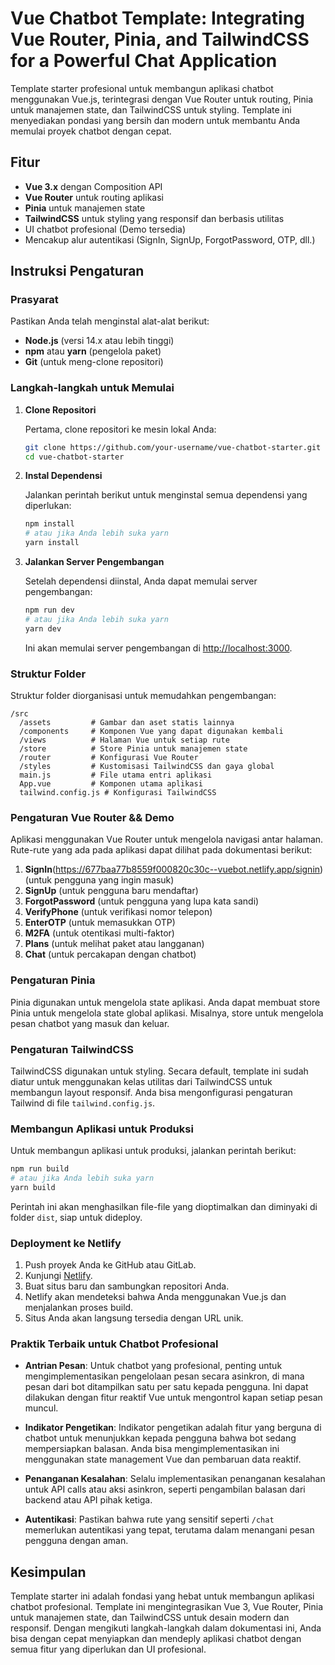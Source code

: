 

# Vue Chatbot Template: Integrating Vue Router, Pinia, and TailwindCSS for a Powerful Chat Application

Template starter profesional untuk membangun aplikasi chatbot menggunakan Vue.js, terintegrasi dengan Vue Router untuk routing, Pinia untuk manajemen state, dan TailwindCSS untuk styling. Template ini menyediakan pondasi yang bersih dan modern untuk membantu Anda memulai proyek chatbot dengan cepat.

## Fitur
- **Vue 3.x** dengan Composition API
- **Vue Router** untuk routing aplikasi
- **Pinia** untuk manajemen state
- **TailwindCSS** untuk styling yang responsif dan berbasis utilitas
- UI chatbot profesional (Demo tersedia)
- Mencakup alur autentikasi (SignIn, SignUp, ForgotPassword, OTP, dll.)



## Instruksi Pengaturan

### Prasyarat
Pastikan Anda telah menginstal alat-alat berikut:
- **Node.js** (versi 14.x atau lebih tinggi)
- **npm** atau **yarn** (pengelola paket)
- **Git** (untuk meng-clone repositori)

### Langkah-langkah untuk Memulai

1. **Clone Repositori**

   Pertama, clone repositori ke mesin lokal Anda:

   ```bash
   git clone https://github.com/your-username/vue-chatbot-starter.git
   cd vue-chatbot-starter
   ```

2. **Instal Dependensi**

   Jalankan perintah berikut untuk menginstal semua dependensi yang diperlukan:

   ```bash
   npm install
   # atau jika Anda lebih suka yarn
   yarn install
   ```

3. **Jalankan Server Pengembangan**

   Setelah dependensi diinstal, Anda dapat memulai server pengembangan:

   ```bash
   npm run dev
   # atau jika Anda lebih suka yarn
   yarn dev
   ```

   Ini akan memulai server pengembangan di [http://localhost:3000](http://localhost:3000).

### Struktur Folder

Struktur folder diorganisasi untuk memudahkan pengembangan:

```
/src
  /assets         # Gambar dan aset statis lainnya
  /components     # Komponen Vue yang dapat digunakan kembali
  /views          # Halaman Vue untuk setiap rute
  /store          # Store Pinia untuk manajemen state
  /router         # Konfigurasi Vue Router
  /styles         # Kustomisasi TailwindCSS dan gaya global
  main.js         # File utama entri aplikasi
  App.vue         # Komponen utama aplikasi
  tailwind.config.js # Konfigurasi TailwindCSS
```

### Pengaturan Vue Router && Demo

Aplikasi menggunakan Vue Router untuk mengelola navigasi antar halaman. Rute-rute yang ada pada aplikasi dapat dilihat pada dokumentasi berikut:

1. **SignIn**(https://677baa77b8559f000820c30c--vuebot.netlify.app/signin) (untuk pengguna yang ingin masuk)
2. **SignUp** (untuk pengguna baru mendaftar)
3. **ForgotPassword** (untuk pengguna yang lupa kata sandi)
4. **VerifyPhone** (untuk verifikasi nomor telepon)
5. **EnterOTP** (untuk memasukkan OTP)
6. **M2FA** (untuk otentikasi multi-faktor)
7. **Plans** (untuk melihat paket atau langganan)
8. **Chat** (untuk percakapan dengan chatbot)

### Pengaturan Pinia

Pinia digunakan untuk mengelola state aplikasi. Anda dapat membuat store Pinia untuk mengelola state global aplikasi. Misalnya, store untuk mengelola pesan chatbot yang masuk dan keluar.

### Pengaturan TailwindCSS

TailwindCSS digunakan untuk styling. Secara default, template ini sudah diatur untuk menggunakan kelas utilitas dari TailwindCSS untuk membangun layout responsif. Anda bisa mengonfigurasi pengaturan Tailwind di file `tailwind.config.js`.

### Membangun Aplikasi untuk Produksi

Untuk membangun aplikasi untuk produksi, jalankan perintah berikut:

```bash
npm run build
# atau jika Anda lebih suka yarn
yarn build
```

Perintah ini akan menghasilkan file-file yang dioptimalkan dan diminyaki di folder `dist`, siap untuk dideploy.

### Deployment ke Netlify

1. Push proyek Anda ke GitHub atau GitLab.
2. Kunjungi [Netlify](https://www.netlify.com/).
3. Buat situs baru dan sambungkan repositori Anda.
4. Netlify akan mendeteksi bahwa Anda menggunakan Vue.js dan menjalankan proses build.
5. Situs Anda akan langsung tersedia dengan URL unik.

### Praktik Terbaik untuk Chatbot Profesional

- **Antrian Pesan**: Untuk chatbot yang profesional, penting untuk mengimplementasikan pengelolaan pesan secara asinkron, di mana pesan dari bot ditampilkan satu per satu kepada pengguna. Ini dapat dilakukan dengan fitur reaktif Vue untuk mengontrol kapan setiap pesan muncul.
  
- **Indikator Pengetikan**: Indikator pengetikan adalah fitur yang berguna di chatbot untuk menunjukkan kepada pengguna bahwa bot sedang mempersiapkan balasan. Anda bisa mengimplementasikan ini menggunakan state management Vue dan pembaruan data reaktif.

- **Penanganan Kesalahan**: Selalu implementasikan penanganan kesalahan untuk API calls atau aksi asinkron, seperti pengambilan balasan dari backend atau API pihak ketiga.

- **Autentikasi**: Pastikan bahwa rute yang sensitif seperti `/chat` memerlukan autentikasi yang tepat, terutama dalam menangani pesan pengguna dengan aman.

## Kesimpulan

Template starter ini adalah fondasi yang hebat untuk membangun aplikasi chatbot profesional. Template ini mengintegrasikan Vue 3, Vue Router, Pinia untuk manajemen state, dan TailwindCSS untuk desain modern dan responsif. Dengan mengikuti langkah-langkah dalam dokumentasi ini, Anda bisa dengan cepat menyiapkan dan mendeply aplikasi chatbot dengan semua fitur yang diperlukan dan UI profesional.

